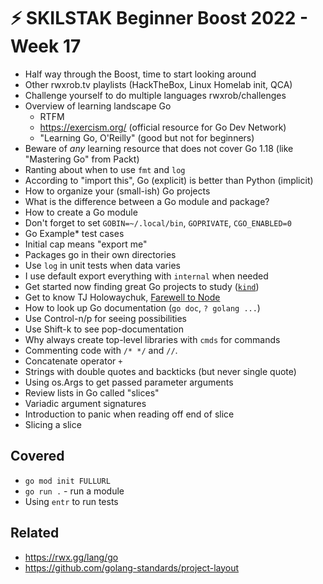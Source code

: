 # ⚡ SKILSTAK Beginner Boost 2022 - Week 17

* Half way through the Boost, time to start looking around
* Other rwxrob.tv playlists (HackTheBox, Linux Homelab init, QCA)
* Challenge yourself to do multiple languages rwxrob/challenges
* Overview of learning landscape Go
  * RTFM
  * https://exercism.org/ (official resource for Go Dev Network)
  * "Learning Go, O'Reilly" (good but not for beginners)
* Beware of *any* learning resource that does not cover Go 1.18 (like
  "Mastering Go" from Packt)
* Ranting about when to use `fmt` and `log`
* According to "import this", Go (explicit) is better than Python (implicit)
* How to organize your (small-ish) Go projects
* What is the difference between a Go module and package?
* How to create a Go module
* Don't forget to set `GOBIN=~/.local/bin`, `GOPRIVATE`, `CGO_ENABLED=0`
* Go Example* test cases
* Initial cap means "export me"
* Packages go in their own directories
* Use `log` in unit tests when data varies
* I use default export everything with `internal` when needed
* Get started now finding great Go projects to study ([`kind`](https://github.com/kubernetes-sigs/kind))
* Get to know TJ Holowaychuk, [Farewell to Node](https://medium.com/@tjholowaychuk/farewell-node-js-4ba9e7f3e52b)
* How to look up Go documentation (`go doc`, `? golang ...`)
* Use Control-n/p for seeing possibilities
* Use Shift-k to see pop-documentation
* Why always create top-level libraries with `cmds` for commands
* Commenting code with `/* */` and `//`.
* Concatenate operator `+`
* Strings with double quotes and backticks (but never single quote)
* Using os.Args to get passed parameter arguments
* Review lists in Go called "slices"
* Variadic argument signatures
* Introduction to panic when reading off end of slice
* Slicing a slice

## Covered

* `go mod init FULLURL`
* `go run .` - run a module
* Using `entr` to run tests

## Related

* https://rwx.gg/lang/go
* https://github.com/golang-standards/project-layout
